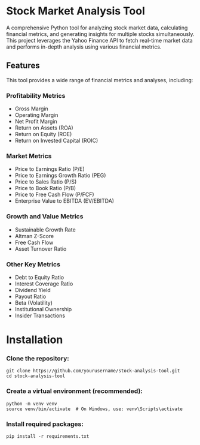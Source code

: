 # Stock Market Analysis Tool

A comprehensive Python tool for analyzing stock market data, calculating financial metrics, and generating insights for multiple stocks simultaneously. This project leverages the Yahoo Finance API to fetch real-time market data and performs in-depth analysis using various financial metrics.


## Features
This tool provides a wide range of financial metrics and analyses, including:

### Profitability Metrics

* Gross Margin
* Operating Margin
* Net Profit Margin
* Return on Assets (ROA)
* Return on Equity (ROE)
* Return on Invested Capital (ROIC)

### Market Metrics

* Price to Earnings Ratio (P/E)
* Price to Earnings Growth Ratio (PEG)
* Price to Sales Ratio (P/S)
* Price to Book Ratio (P/B)
* Price to Free Cash Flow (P/FCF)
* Enterprise Value to EBITDA (EV/EBITDA)

### Growth and Value Metrics

* Sustainable Growth Rate
* Altman Z-Score
* Free Cash Flow
* Asset Turnover Ratio

### Other Key Metrics

* Debt to Equity Ratio
* Interest Coverage Ratio
* Dividend Yield
* Payout Ratio
* Beta (Volatility)
* Institutional Ownership
* Insider Transactions


# Installation

### Clone the repository:

```
git clone https://github.com/yourusername/stock-analysis-tool.git
cd stock-analysis-tool
```

### Create a virtual environment (recommended):

```
python -m venv venv
source venv/bin/activate  # On Windows, use: venv\Scripts\activate
```

### Install required packages:

```
pip install -r requirements.txt
```
